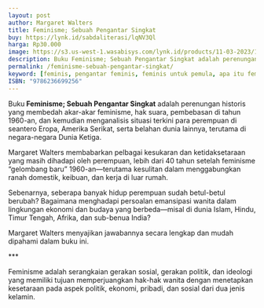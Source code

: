 ```yaml
---
layout: post
author: Margaret Walters
title: Feminisme; Sebuah Pengantar Singkat
buy: https://lynk.id/sabdaliterasi/lqNV3Ql
harga: Rp30.000
image: https://s3.us-west-1.wasabisys.com/lynk.id/products/11-03-2023/1678518806263_2937489.svg
description: Buku Feminisme; Sebuah Pengantar Singkat adalah perenungan historis yang membedah akar-akar feminisme, hak suara, pembebasan di tahun 1960-an.
permalink: /feminisme-sebuah-pengantar-singkat/
keyword: [feminis, pengantar feminis, feminis untuk pemula, apa itu feminis, ebook feminis, ideologi feminis, perempuan]
ISBN: "9786236699256"
---
```

<p>Buku<b> Feminisme; Sebuah Pengantar Singkat</b> adalah perenungan historis yang membedah akar-akar feminisme, hak suara, pembebasan di tahun 1960-an, dan kemudian menganalisis situasi terkini para perempuan di seantero Eropa, Amerika Serikat, serta belahan dunia lainnya, terutama di negara-negara Dunia Ketiga.</p><p>Margaret Walters membabarkan pelbagai kesukaran dan ketidaksetaraan yang masih dihadapi oleh perempuan, lebih dari 40 tahun setelah feminisme “gelombang baru” 1960-an—terutama kesulitan dalam menggabungkan ranah domestik, keibuan, dan kerja di luar rumah.</p><p>Sebenarnya, seberapa banyak hidup perempuan sudah betul-betul berubah? Bagaimana menghadapi persoalan emansipasi wanita dalam lingkungan ekonomi dan budaya yang berbeda—misal di dunia Islam, Hindu, Timur Tengah, Afrika, dan sub-benua India?</p><p>Margaret Walters menyajikan jawabannya secara lengkap dan mudah dipahami dalam buku ini.</p><p>***</p><p>Feminisme adalah serangkaian gerakan sosial, gerakan politik, dan ideologi yang memiliki tujuan memperjuangkan hak-hak wanita dengan menetapkan kesetaraan pada aspek politik, ekonomi, pribadi, dan sosial dari dua jenis kelamin.</p>